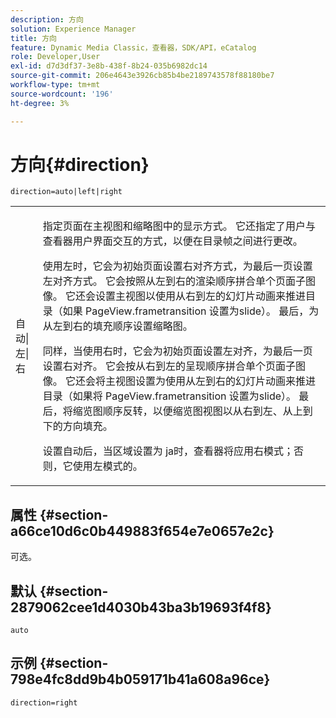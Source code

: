 ```yaml
---
description: 方向
solution: Experience Manager
title: 方向
feature: Dynamic Media Classic，查看器，SDK/API，eCatalog
role: Developer,User
exl-id: d7d3df37-3e8b-438f-8b24-035b6982dc14
source-git-commit: 206e4643e3926cb85b4be2189743578f88180be7
workflow-type: tm+mt
source-wordcount: '196'
ht-degree: 3%

---
```


# 方向{#direction}

`direction=auto|left|right`

<table id="table_1D425B7685D448459CD3FE8D683C813C"> 
 <tbody> 
  <tr> 
   <td colname="col1"> <p> <span class="codeph"> 自动|左|右  </span> </p> </td> 
   <td colname="col2"> <p>指定页面在主视图和缩略图中的显示方式。 它还指定了用户与查看器用户界面交互的方式，以便在目录帧之间进行更改。 </p> <p>使用<span class="codeph">左</span>时，它会为初始页面设置右对齐方式，为最后一页设置左对齐方式。 它会按照从左到右的渲染顺序拼合单个页面子图像。 它还会设置主视图以使用从右到左的幻灯片动画来推进目录（如果<span class="codeph"> PageView.frametransition </span>设置为slide）。 最后，为从左到右的填充顺序设置缩略图。 </p> <p>同样，当使用<span class="codeph">右</span>时，它会为初始页面设置左对齐，为最后一页设置右对齐。 它会按从右到左的呈现顺序拼合单个页面子图像。 它还会将主视图设置为使用从左到右的幻灯片动画来推进目录（如果将<span class="codeph"> PageView.frametransition </span>设置为slide）。 最后，将缩览图顺序反转，以便缩览图视图以从右到左、从上到下的方向填充。 </p> <p>设置<span class="codeph">自动</span>后，当区域设置为<span class="codeph"> ja时，查看器将应用<span class="codeph">右</span>模式；</span>否则，它使用左</span>模式的<span class="codeph">。 </span></p> </td> 
  </tr> 
 </tbody> 
</table>

## 属性 {#section-a66ce10d6c0b449883f654e7e0657e2c}

可选。

## 默认 {#section-2879062cee1d4030b43ba3b19693f4f8}

`auto`

## 示例 {#section-798e4fc8dd9b4b059171b41a608a96ce}

`direction=right`
